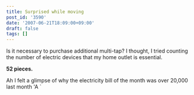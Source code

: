 ```yaml
---
title: Surprised while moving
post_id: '3590'
date: '2007-06-21T18:09:00+09:00'
draft: false
tags: []
---
```


Is it necessary to purchase additional multi-tap? I thought, I tried counting the number of electric devices that my home outlet is essential.

**52 pieces.**

Ah I felt a glimpse of why the electricity bill of the month was over 20,000 last month 'A `
